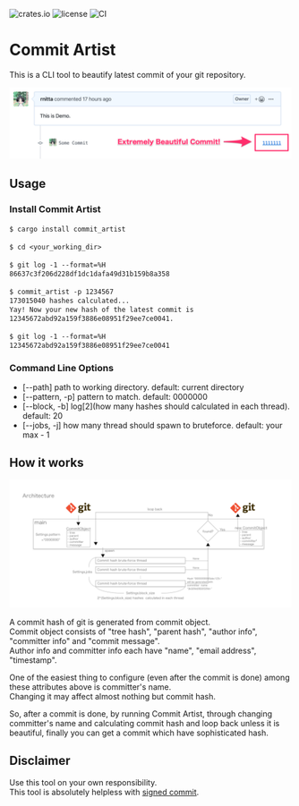 ![crates.io](https://img.shields.io/crates/v/commit_artist.svg)
![license](https://img.shields.io/github/license/ksk001100/seahorse.svg)
![CI](https://github.com/rnitta/commit_artist/workflows/CI/badge.svg)

# Commit Artist

This is a CLI tool to beautify latest commit of your git repository.

![DEMO](./doc/demo.png)

## Usage

### Install Commit Artist

```shell
$ cargo install commit_artist

$ cd <your_working_dir>

$ git log -1 --format=%H
86637c3f206d228df1dc1dafa49d31b159b8a358

$ commit_artist -p 1234567
173015040 hashes calculated...
Yay! Now your new hash of the latest commit is 12345672abd92a159f3886e08951f29ee7ce0041.

$ git log -1 --format=%H
12345672abd92a159f3886e08951f29ee7ce0041
```

### Command Line Options

- [--path] path to working directory. default: current directory
- [--pattern, -p] pattern to match. default: 0000000
- [--block, -b] log\[2\](how many hashes should calculated in each thread). default: 20
- [--jobs, -j] how many thread should spawn to bruteforce. default: your max - 1

## How it works
![architecture](./doc/architecture.png)

A commit hash of git is generated from commit object.  
Commit object consists of "tree hash", "parent hash", "author info", "committer info" and "commit message".  
Author info and committer info each have "name", "email address", "timestamp".  

One of the easiest thing to configure (even after the commit is done) among these attributes above is committer's name.  
Changing it may affect almost nothing but commit hash.  

So, after a commit is done, by running Commit Artist, through changing committer's name and calculating commit hash and loop back unless it is beautiful, finally you can get a commit which have sophisticated hash. 

## Disclaimer
Use this tool on your own responsibility.  
This tool is absolutely helpless with [signed commit](https://git-scm.com/book/en/v2/Git-Tools-Signing-Your-Work).   